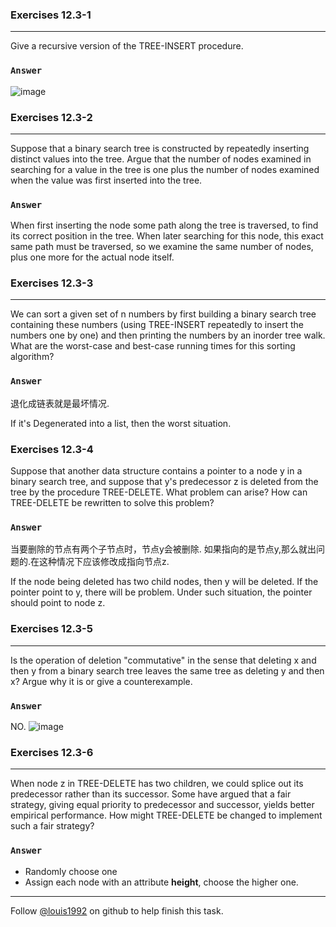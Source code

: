 ### Exercises 12.3-1
***
Give a recursive version of the TREE-INSERT procedure.

### `Answer`
![image](./repo/s3/1.png)


### Exercises 12.3-2
***
Suppose that a binary search tree is constructed by repeatedly inserting distinct values into the tree. Argue that the number of nodes examined in searching for a value in the tree is one plus the number of nodes examined when the value was first inserted into the tree.

### `Answer`

When first inserting the node some path along the tree is traversed, to find its correct position in the tree. When later searching for this node, this exact same path must be traversed, so we examine the same number of nodes, plus one more for the actual node itself.

### Exercises 12.3-3
***
We can sort a given set of n numbers by first building a binary search tree containing these numbers (using TREE-INSERT repeatedly to insert the numbers one by one) and then printing the numbers by an inorder tree walk. What are the worst-case and best-case running times for this sorting algorithm?

### `Answer`
退化成链表就是最坏情况.

If it's Degenerated into a list, then the worst situation.


### Exercises 12.3-4
Suppose that another data structure contains a pointer to a node y in a binary search tree, and suppose that y's predecessor z is deleted from the tree by the procedure TREE-DELETE. What problem can arise? How can TREE-DELETE be rewritten to solve this problem?
### `Answer`
当要删除的节点有两个子节点时，节点y会被删除. 如果指向的是节点y,那么就出问题的.在这种情况下应该修改成指向节点z.

If the node being deleted has two child nodes, then y will be deleted. If the pointer point to y, there will be problem. Under such situation, the pointer should point to node z.


### Exercises 12.3-5
***
Is the operation of deletion "commutative" in the sense that deleting x and then y from a binary search tree leaves the same tree as deleting y and then x? Argue why it is or give a counterexample.

### `Answer`
NO.
![image](./repo/s3/2.png)


### Exercises 12.3-6
***
When node z in TREE-DELETE has two children, we could splice out its predecessor rather than its successor. Some have argued that a fair strategy, giving equal priority to predecessor and successor, yields better empirical performance. How might TREE-DELETE be changed to implement such a fair strategy?

### `Answer`

* Randomly choose one
* Assign each node with an attribute **height**, choose the higher one.




***
Follow [@louis1992](https://github.com/gzc) on github to help finish this task.


